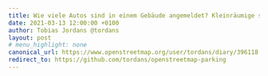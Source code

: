 ```yaml
---
title: Wie viele Autos sind in einem Gebäude angemeldet? Kleinräumige statistische Auswertungen mit OpenData und OSM – ein Interview.
date: 2021-03-13 12:00:00 +0100
author: Tobias Jordans @tordans
layout: post
# menu_highlight: none
canonical_url: https://www.openstreetmap.org/user/tordans/diary/396118
redirect_to: https://github.com/tordans/openstreetmap-parking
---
```

